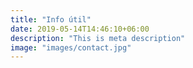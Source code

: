 ```yaml
---
title: "Info útil"
date: 2019-05-14T14:46:10+06:00
description: "This is meta description"
image: "images/contact.jpg"
---
```

